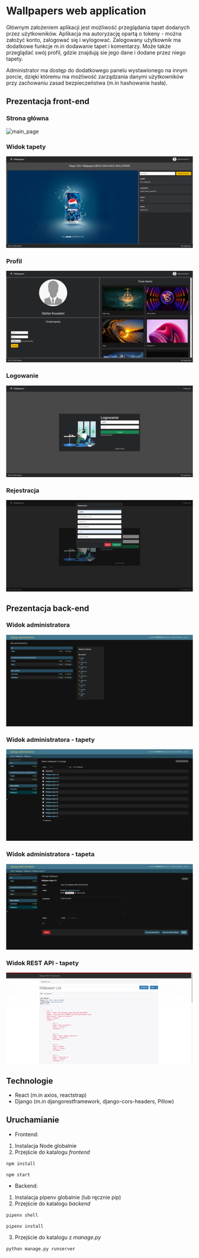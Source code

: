 # Wallpapers web application

Głównym założeniem aplikacji jest możliwość przeglądania tapet dodanych przez użytkowników. Aplikacja ma autoryzację opartą o tokeny - można założyć konto, zalogować się i wylogować. 
Zalogowany użytkownik ma dodatkowe funkcje m.in dodawanie tapet i komentarzy. Może także przeglądać swój profil, gdzie znajdują sie jego dane i dodane przez niego tapety.

Administrator ma dostęp do dodatkowego panelu wystawionego na innym porcie, dzięki któremu ma możliwość zarządzania danymi użytkowników przy zachowaniu zasad bezpieczeństwa (m.in hashowanie hasła). 

## Prezentacja front-end

### Strona główna

![main_page](https://github.com/PrzemyslawSalek/web-dev/blob/main/web-project/docs/main_page.png)

### Widok tapety

![wallpaper_view](https://github.com/PrzemyslawSalek/web-dev/blob/main/web-project/docs/wallpaper_view.png)

### Profil

![profil](https://github.com/PrzemyslawSalek/web-dev/blob/main/web-project/docs/profile.png)

### Logowanie

![login](https://github.com/PrzemyslawSalek/web-dev/blob/main/web-project/docs/login.png)

### Rejestracja 

![register](https://github.com/PrzemyslawSalek/web-dev/blob/main/web-project/docs/register.png)

## Prezentacja back-end

### Widok administratora

![admin_view](https://github.com/PrzemyslawSalek/web-dev/blob/main/web-project/docs/admin_view.png)

### Widok administratora - tapety

![wallpapers_admin](https://github.com/PrzemyslawSalek/web-dev/blob/main/web-project/docs/wallpapers_admin.png)

### Widok administratora - tapeta

![wallpaper_admin](https://github.com/PrzemyslawSalek/web-dev/blob/main/web-project/docs/wallpaper_admin.png)

### Widok REST API - tapety

![wallpapers_rest](https://github.com/PrzemyslawSalek/web-dev/blob/main/web-project/docs/wallpaper_rest.png)

## Technologie
- React (m.in axios, reactstrap)
- Django (m.in djangorestframework, django-cors-headers, Pillow)

## Uruchamianie
- Frontend:
1. Instalacja Node globalnie
2. Przejście do katalogu *frontend*
```
npm install
```
```
npm start
```

- Backend:
1. Instalacja pipenv globalnie (lub ręcznie pip)
2. Przejście do katalogu *backend*
```
pipenv shell
```
```
pipenv install
```
3. Przejście do katalogu z *manage.py*
```
python manage.py runserver
